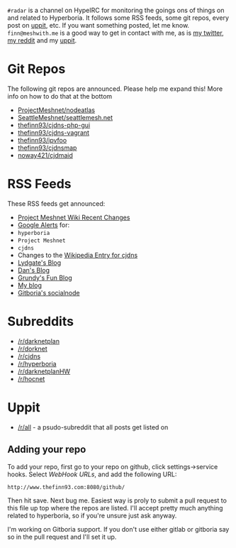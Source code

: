 `#radar` is a channel on HypeIRC for monitoring the goings ons of things on and
related to Hyperboria. It follows some RSS feeds, some git repos, every post on
[uppit](http://uppit.us), etc. If you want something posted, let me know.
`finn@meshwith.me` is a good way to get in contact with me, as is [my twitter](https://twitter.com/thefinn93),
[my reddit](http://www.reddit.com/u/thefinn93) and my [uppit](http://uppit.us/u/thefinn93).

Git Repos
=======

The following git repos are announced. Please help me expand this! More info on how to do that at the bottom

* [ProjectMeshnet/nodeatlas](https://github.com/ProjectMeshnet/nodeatlas)
* [SeattleMeshnet/seattlemesh.net](https://github.com/seattlemeshnet/seattlemesh.net)
* [thefinn93/cjdns-php-gui](https://github.com/thefinn93/cjdns-php-gui)
* [thefinn93/cjdns-vagrant](https://github.com/thefinn93/cjdns-vagrant)
* [thefinn93/ipvfoo](https://github.com/thefinn93/ipvfoo)
* [thefinn93/cjdnsmap](https://github.com/thefinn93/cjdnsmap)
* [noway421/cjdmaid](https://github.com/noway421/cjdmaid)

RSS Feeds
======

These RSS feeds get announced:

* [Project Meshnet Wiki Recent Changes](https://wiki.projectmeshnet.org/Special:RecentChanges)
* [Google Alerts](https://www.google.com/alerts) for:
 * `hyperboria`
 * `Project Meshnet`
 * `cjdns`
* Changes to the [Wikipedia Entry for cjdns](https://en.wikipedia.org/wiki/Cjdns)
* [Lydgate's Blog](http://lydgate.hypebox.net)
* [Dan's Blog](https://meshwith.me/blog)
* [Grundy's Fun Blog](http://grundy.hypebox.net)
* [My blog](http://hyperboria.thefinn93.com)
* [Gitboria's socialnode](http://socialno.de/gitboria)

Subreddits
======
* [/r/darknetplan](http://www.reddit.com/r/darknetplan)
* [/r/dorknet](http://www.reddit.com/r/dorknet)
* [/r/cjdns](http://www.reddit.com/r/cjdns)
* [/r/hyperboria](http://www.reddit.com/r/hyperboria)
* [/r/darknetplanHW](http://www.reddit.com/r/darknetplanHW)
* [/r/hocnet](http://www.reddit.com/r/hocnet)

Uppit
=====
* [/r/all](http://uppit.us/r/all) - a psudo-subreddit that all posts get listed on


Adding your repo
----------------
To add your repo, first go to your repo on github, click settings->service hooks.
Select *WebHook URLs*, and add the following URL:

`http://www.thefinn93.com:8080/github/`

Then hit save. Next bug me. Easiest way is proly to submit a pull request to this
file up top where the repos are listed. I'll accept pretty much anything related
to hyperboria, so if you're unsure just ask anyway.

I'm working on Gitboria support. If you don't use either gitlab or gitboria say so in
the pull request and I'll set it up.
